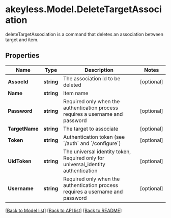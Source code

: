 # akeyless.Model.DeleteTargetAssociation
deleteTargetAssociation is a command that deletes an association between target and item.
## Properties

Name | Type | Description | Notes
------------ | ------------- | ------------- | -------------
**AssocId** | **string** | The association id to be deleted | [optional] 
**Name** | **string** | Item name | 
**Password** | **string** | Required only when the authentication process requires a username and password | [optional] 
**TargetName** | **string** | The target to associate | [optional] 
**Token** | **string** | Authentication token (see &#x60;/auth&#x60; and &#x60;/configure&#x60;) | [optional] 
**UidToken** | **string** | The universal identity token, Required only for universal_identity authentication | [optional] 
**Username** | **string** | Required only when the authentication process requires a username and password | [optional] 

[[Back to Model list]](../README.md#documentation-for-models) [[Back to API list]](../README.md#documentation-for-api-endpoints) [[Back to README]](../README.md)

